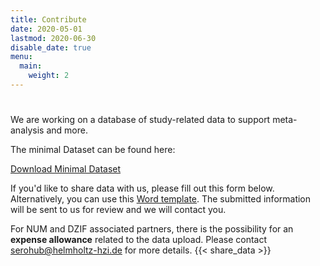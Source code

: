 ```yaml
---
title: Contribute
date: 2020-05-01
lastmod: 2020-06-30
disable_date: true
menu:
  main:
    weight: 2
---
```


#
We are working on a database of study-related data to support meta-analysis and more.

The minimal Dataset can be found here:

<a class="button hollow primary" href="/data/DataModel_LEOSS.sero-survey_DZIF_gek_200514.xlsx">Download Minimal Dataset</a>

If you'd like to share data with us, please fill out this form below. Alternatively, you can use this <a href="/data/Study Questionnaire (English).docx">Word template</a>. The submitted information will be sent to us for review and we will contact you.

For NUM and DZIF associated partners, there is the possibility for an __expense allowance__ related to the data upload. Please contact serohub@helmholtz-hzi.de for more details.
{{< share_data >}}
